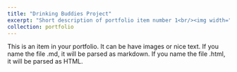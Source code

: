 ```yaml
---
title: "Drinking Buddies Project"
excerpt: "Short description of portfolio item number 1<br/><img width="300" height="300" src='/images/dbimg.png'>"
collection: portfolio
---
```


This is an item in your portfolio. It can be have images or nice text. If you name the file .md, it will be parsed as markdown. If you name the file .html, it will be parsed as HTML. 
